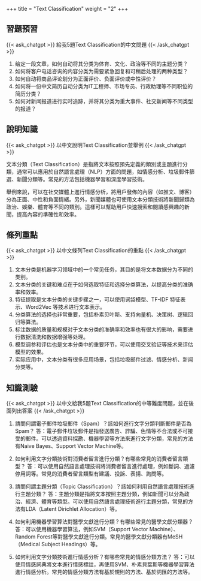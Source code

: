 +++
title = "Text Classification"
weight = "2"
+++
## 習題預習
{{< ask_chatgpt >}}
給我5題Text Classification的中文問題
{{< /ask_chatgpt >}}

1. 给定一段文章，如何自动将其分类为体育、文化、政治等不同的主题分类？
2. 如何将客户电话咨询的内容分类为需要紧急回复和可稍后处理的两种类型？
3. 如何自动将商品评论划分为正面评价、负面评价或中性评价？
4. 如何将一份中文简历自动分类为IT工程师、市场专员、行政助理等不同职位的简历分类？
5. 如何对新闻报道进行实时追踪，并将其分类为重大事件、社交新闻等不同类型的报道？   

## 說明知識
{{< ask_chatgpt >}}
以中文說明Text Classification並舉例
{{< /ask_chatgpt >}}

文本分類（Text Classification）是指將文本按照預先定義的類別或主題進行分類，通常可以應用於自然語言處理（NLP）方面的問題，如情感分析、垃圾郵件篩選、新聞分類等。常見的方法包括機器學習和深度學習技術。

舉例來說，可以在社交媒體上進行情感分析，將用戶發佈的內容（如推文、博客）分為正面、中性和負面情緒。另外，新聞媒體也可使用文本分類技術將新聞歸類為政治、娛樂、體育等不同的類別。這樣可以幫助用戶快速搜索和閱讀感興趣的新聞，提高內容的準確性和效率。   

## 條列重點
{{< ask_chatgpt >}}
以中文條列Text Classification的重點
{{< /ask_chatgpt >}}

1. 文本分类是机器学习领域中的一个常见任务，其目的是将文本数据分为不同的类别。
2. 文本分类的关键和难点在于如何选取特征和选择分类算法，以提高分类的准确率和效率。
3. 特征提取是文本分类的关键步骤之一，可以使用词袋模型、TF-IDF 特征表示、Word2Vec 等技术进行文本表示。
4. 分类算法的选择也非常重要，包括朴素贝叶斯、支持向量机、决策树、逻辑回归等算法。
5. 标注数据的质量和规模对于文本分类的准确率和效率也有很大的影响，需要进行数据清洗和数据增强等处理。
6. 模型调参和评估也是文本分类中的重要环节，可以使用交叉验证等技术来评估模型的效果。
7. 实际应用中，文本分类有很多应用场景，包括垃圾邮件过滤、情感分析、新闻分类等。   

## 知識測驗
{{< ask_chatgpt >}}
以中文給我5題Text Classification的中等難度問題，並在後面列出答案
{{< /ask_chatgpt >}}

1. 請問何謂電子郵件垃圾郵件（Spam）？該如何進行文字分類判斷郵件是否為Spam？
答：電子郵件垃圾郵件是指發送廣告、詐騙、色情等不合法或不可接受的郵件。可以透過資料探勘、機器學習等方法來進行文字分類，常見的方法有Naive Bayes、Support Vector Machine等。

2. 如何利用文字分類技術對消費者留言進行分類？有哪些常見的消費者留言類型？
答：可以使用自然語言處理技術將消費者留言進行處理，例如斷詞、過濾停用詞等。常見的消費者留言類型有建議、投訴、表揚、詢問等。

3. 請問何謂主題分類（Topic Classification）？該如何利用自然語言處理技術進行主題分類？
答：主題分類是指將文本按照主題分類，例如新聞可以分為政治、經濟、體育等類型。可以使用自然語言處理技術進行主題分類，常見的方法有LDA（Latent Dirichlet Allocation）等。

4. 如何利用機器學習算法對醫學文獻進行分類？有哪些常見的醫學文獻分類器？
答：可以使用機器學習算法，例如SVM（Support Vector Machine）、Random Forest等對醫學文獻進行分類。常見的醫學文獻分類器有MeSH（Medical Subject Headings）等。

5. 如何利用文字分類技術進行情感分析？有哪些常見的情感分類方法？
答：可以使用情感詞典將文本進行情感標註，再使用SVM、朴素貝葉斯等機器學習算法進行情感分析。常見的情感分類方法有基於規則的方法、基於詞匯的方法等。   

